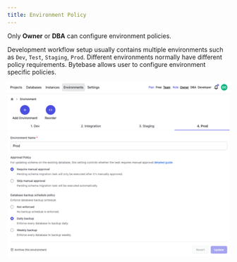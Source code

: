 ```yaml
---
title: Environment Policy
---
```


<hint-block type="info">

Only **Owner** or **DBA** can configure environment policies.

</hint-block>

Development workflow setup usually contains multiple environments such as `Dev`, `Test`, `Staging`, `Prod`. Different environments normally have different policy requirements. Bytebase allows user to configure environment specific policies.

![env-backup-configure](/static/docs-assets/env-backup-configure.png)
